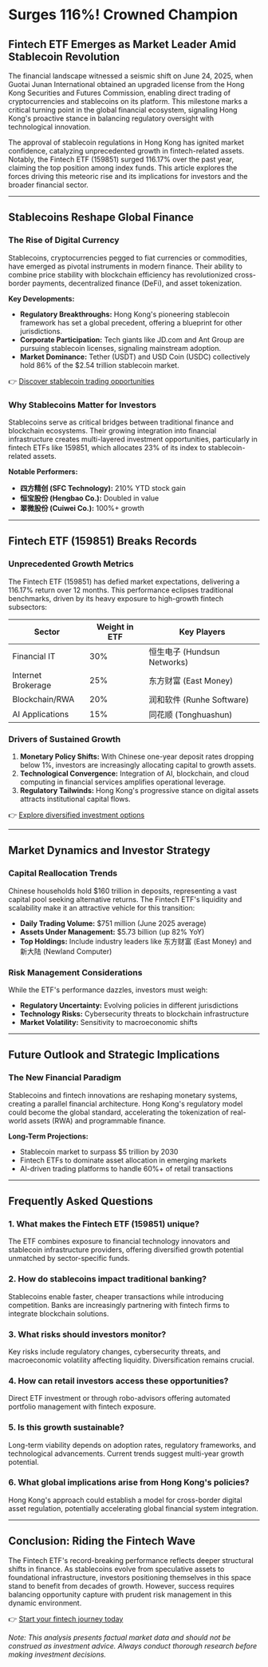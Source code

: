 # Surges 116%! Crowned Champion  

## Fintech ETF Emerges as Market Leader Amid Stablecoin Revolution  

The financial landscape witnessed a seismic shift on June 24, 2025, when Guotai Junan International obtained an upgraded license from the Hong Kong Securities and Futures Commission, enabling direct trading of cryptocurrencies and stablecoins on its platform. This milestone marks a critical turning point in the global financial ecosystem, signaling Hong Kong's proactive stance in balancing regulatory oversight with technological innovation.  

The approval of stablecoin regulations in Hong Kong has ignited market confidence, catalyzing unprecedented growth in fintech-related assets. Notably, the Fintech ETF (159851) surged 116.17% over the past year, claiming the top position among index funds. This article explores the forces driving this meteoric rise and its implications for investors and the broader financial sector.  

---

## Stablecoins Reshape Global Finance  

### The Rise of Digital Currency  

Stablecoins, cryptocurrencies pegged to fiat currencies or commodities, have emerged as pivotal instruments in modern finance. Their ability to combine price stability with blockchain efficiency has revolutionized cross-border payments, decentralized finance (DeFi), and asset tokenization.  

**Key Developments:**  
- **Regulatory Breakthroughs:** Hong Kong's pioneering stablecoin framework has set a global precedent, offering a blueprint for other jurisdictions.  
- **Corporate Participation:** Tech giants like JD.com and Ant Group are pursuing stablecoin licenses, signaling mainstream adoption.  
- **Market Dominance:** Tether (USDT) and USD Coin (USDC) collectively hold 86% of the $2.54 trillion stablecoin market.  

👉 [Discover stablecoin trading opportunities](https://bit.ly/okx-bonus)  

### Why Stablecoins Matter for Investors  

Stablecoins serve as critical bridges between traditional finance and blockchain ecosystems. Their growing integration into financial infrastructure creates multi-layered investment opportunities, particularly in fintech ETFs like 159851, which allocates 23% of its index to stablecoin-related assets.  

**Notable Performers:**  
- **四方精创 (SFC Technology):** 210% YTD stock gain  
- **恒宝股份 (Hengbao Co.):** Doubled in value  
- **翠微股份 (Cuiwei Co.):** 100%+ growth  

---

## Fintech ETF (159851) Breaks Records  

### Unprecedented Growth Metrics  

The Fintech ETF (159851) has defied market expectations, delivering a 116.17% return over 12 months. This performance eclipses traditional benchmarks, driven by its heavy exposure to high-growth fintech subsectors:  

| Sector                | Weight in ETF | Key Players                  |  
|-----------------------|---------------|------------------------------|  
| Financial IT          | 30%           | 恒生电子 (Hundsun Networks)  |  
| Internet Brokerage    | 25%           | 东方财富 (East Money)        |  
| Blockchain/RWA        | 20%           | 润和软件 (Runhe Software)    |  
| AI Applications       | 15%           | 同花顺 (Tonghuashun)         |  

### Drivers of Sustained Growth  

1. **Monetary Policy Shifts:** With Chinese one-year deposit rates dropping below 1%, investors are increasingly allocating capital to growth assets.  
2. **Technological Convergence:** Integration of AI, blockchain, and cloud computing in financial services amplifies operational leverage.  
3. **Regulatory Tailwinds:** Hong Kong's progressive stance on digital assets attracts institutional capital flows.  

👉 [Explore diversified investment options](https://bit.ly/okx-bonus)  

---

## Market Dynamics and Investor Strategy  

### Capital Reallocation Trends  

Chinese households hold $160 trillion in deposits, representing a vast capital pool seeking alternative returns. The Fintech ETF's liquidity and scalability make it an attractive vehicle for this transition:  

- **Daily Trading Volume:** $751 million (June 2025 average)  
- **Assets Under Management:** $5.73 billion (up 82% YoY)  
- **Top Holdings:** Include industry leaders like 东方财富 (East Money) and 新大陆 (Newland Computer)  

### Risk Management Considerations  

While the ETF's performance dazzles, investors must weigh:  
- **Regulatory Uncertainty:** Evolving policies in different jurisdictions  
- **Technology Risks:** Cybersecurity threats to blockchain infrastructure  
- **Market Volatility:** Sensitivity to macroeconomic shifts  

---

## Future Outlook and Strategic Implications  

### The New Financial Paradigm  

Stablecoins and fintech innovations are reshaping monetary systems, creating a parallel financial architecture. Hong Kong's regulatory model could become the global standard, accelerating the tokenization of real-world assets (RWA) and programmable finance.  

**Long-Term Projections:**  
- Stablecoin market to surpass $5 trillion by 2030  
- Fintech ETFs to dominate asset allocation in emerging markets  
- AI-driven trading platforms to handle 60%+ of retail transactions  

---

## Frequently Asked Questions  

### 1. What makes the Fintech ETF (159851) unique?  
The ETF combines exposure to financial technology innovators and stablecoin infrastructure providers, offering diversified growth potential unmatched by sector-specific funds.  

### 2. How do stablecoins impact traditional banking?  
Stablecoins enable faster, cheaper transactions while introducing competition. Banks are increasingly partnering with fintech firms to integrate blockchain solutions.  

### 3. What risks should investors monitor?  
Key risks include regulatory changes, cybersecurity threats, and macroeconomic volatility affecting liquidity. Diversification remains crucial.  

### 4. How can retail investors access these opportunities?  
Direct ETF investment or through robo-advisors offering automated portfolio management with fintech exposure.  

### 5. Is this growth sustainable?  
Long-term viability depends on adoption rates, regulatory frameworks, and technological advancements. Current trends suggest multi-year growth potential.  

### 6. What global implications arise from Hong Kong's policies?  
Hong Kong's approach could establish a model for cross-border digital asset regulation, potentially accelerating global financial system integration.  

---

## Conclusion: Riding the Fintech Wave  

The Fintech ETF's record-breaking performance reflects deeper structural shifts in finance. As stablecoins evolve from speculative assets to foundational infrastructure, investors positioning themselves in this space stand to benefit from decades of growth. However, success requires balancing opportunity capture with prudent risk management in this dynamic environment.  

👉 [Start your fintech journey today](https://bit.ly/okx-bonus)  

*Note: This analysis presents factual market data and should not be construed as investment advice. Always conduct thorough research before making investment decisions.*